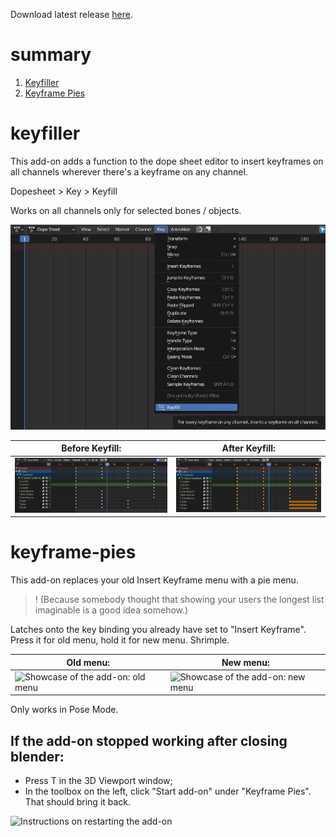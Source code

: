 Download latest release [here](https://github.com/KaniSama/crustacean-animation-tools/releases/latest).


# summary
1. [Keyfiller](#keyfiller)
2. [Keyframe Pies](#keyframe-pies)

# keyfiller


This add-on adds a function to the dope sheet editor to insert keyframes on all channels wherever there's a keyframe on any channel.

Dopesheet > Key > Keyfill

Works on all channels only for selected bones / objects.

![Showcase of the add-on: Keyfill button](https://github.com/KaniSama/crustacean-animation-tools/blob/main/images/Keyfiller/Button.png?raw=true)

| Before Keyfill: | After Keyfill: |
| ------ | ------ |
| ![Showcase of the add-on: before](https://github.com/KaniSama/crustacean-animation-tools/blob/main/images/Keyfiller/Before.png?raw=true) | ![Showcase of the add-on: after](https://github.com/KaniSama/crustacean-animation-tools/blob/main/images/Keyfiller/After.png?raw=true) |




# keyframe-pies


This add-on replaces your old Insert Keyframe menu with a pie menu.
>! (Because somebody thought that showing your users the longest list imaginable is a good idea somehow.)

Latches onto the key binding you already have set to "Insert Keyframe". Press it for old menu, hold it for new menu. Shrimple.


| Old menu: | New menu: |
| ------ | ------ |
| ![Showcase of the add-on: old menu](https://github.com/KaniSama/crustacean-animation-tools/blob/main/images/KeyframePies/OldMenu.png?raw=true) | ![Showcase of the add-on: new menu](https://github.com/KaniSama/crustacean-animation-tools/blob/main/images/KeyframePies/NewMenu.png?raw=true) |


Only works in Pose Mode.


## If the add-on stopped working after closing blender:
- Press T in the 3D Viewport window;
- In the toolbox on the left, click "Start add-on" under "Keyframe Pies".
That should bring it back.

![Instructions on restarting the add-on](https://github.com/KaniSama/crustacean-animation-tools/blob/main/images/KeyframePiesDocs.png?raw=true)